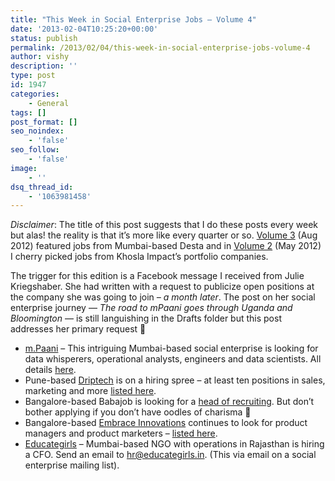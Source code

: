 ```yaml
---
title: "This Week in Social Enterprise Jobs – Volume 4"
date: '2013-02-04T10:25:20+00:00'
status: publish
permalink: /2013/02/04/this-week-in-social-enterprise-jobs-volume-4
author: vishy
description: ''
type: post
id: 1947
categories:
    - General
tags: []
post_format: []
seo_noindex:
    - 'false'
seo_follow:
    - 'false'
image:
    - ''
dsq_thread_id:
    - '1063981458'
---
```

*Disclaimer*: The title of this post suggests that I do these posts every week but alas! the reality is that it’s more like every quarter or so. [Volume 3](http://www.techsangam.com/2012/08/27/this-week-in-social-enterprise-jobs-volume-3/) (Aug 2012) featured jobs from Mumbai-based Desta and in [Volume 2](http://www.techsangam.com/2012/05/07/this-week-in-indian-social-enterprise-jobs-volume-2/) (May 2012) I cherry picked jobs from Khosla Impact’s portfolio companies.

The trigger for this edition is a Facebook message I received from Julie Kriegshaber. She had written with a request to publicize open positions at the company she was going to join *– a month later*. The post on her social enterprise journey — *The road to mPaani goes through Uganda and Bloomington* — is still languishing in the Drafts folder but this post addresses her primary request 🙂

- [ m.Paani](http://mpaani.com/) – This intriguing Mumbai-based social enterprise is looking for data whisperers, operational analysts, engineers and data scientists. All details [here](http://mpaani.com/opportunities/).
- Pune-based [Driptech](http://driptech.com/) is on a hiring spree – at least ten positions in sales, marketing and more [listed here](http://ventureloop.com/khoslaimpact/).
- Bangalore-based Babajob is looking for a [head of recruiting](http://ventureloop.com/khoslaimpact/jobdetail.php?jobid=133023). But don’t bother applying if you don’t have oodles of charisma 🙂
- Bangalore-based [Embrace Innovations](http://embraceglobal.org/) continues to look for product managers and product marketers – [listed here](http://ventureloop.com/khoslaimpact/).
- [Educategirls](http://educategirls.in/) – Mumbai-based NGO with operations in Rajasthan is hiring a CFO. Send an email to <hr@educategirls.in>. (This via email on a social enterprise mailing list).